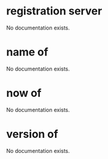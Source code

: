 # registration server

No documentation exists.

# name of <registration server>

No documentation exists.

# now of <registration server>

No documentation exists.

# version of <registration server>

No documentation exists.
